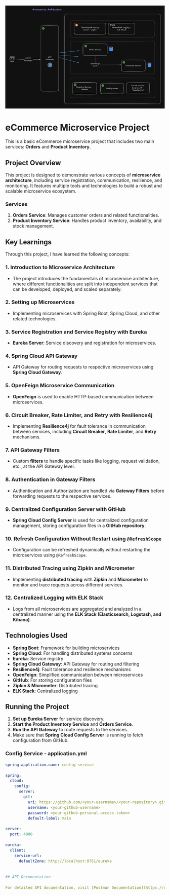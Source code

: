 ![Microservice Design](./Microservice-design.png)
# eCommerce Microservice Project

This is a basic eCommerce microservice project that includes two main services: **Orders** and **Product Inventory**. 

## Project Overview

This project is designed to demonstrate various concepts of **microservice architecture**, including service registration, communication, resilience, and monitoring. It features multiple tools and technologies to build a robust and scalable microservice ecosystem.

### Services

1. **Orders Service**: Manages customer orders and related functionalities.
2. **Product Inventory Service**: Handles product inventory, availability, and stock management.

## Key Learnings

Through this project, I have learned the following concepts:

### 1. Introduction to Microservice Architecture
- The project introduces the fundamentals of microservice architecture, where different functionalities are split into independent services that can be developed, deployed, and scaled separately.

### 2. Setting up Microservices
- Implementing microservices with Spring Boot, Spring Cloud, and other related technologies.

### 3. Service Registration and Service Registry with Eureka
- **Eureka Server**: Service discovery and registration for microservices.

### 4. Spring Cloud API Gateway
- API Gateway for routing requests to respective microservices using **Spring Cloud Gateway**.

### 5. OpenFeign Microservice Communication
- **OpenFeign** is used to enable HTTP-based communication between microservices.

### 6. Circuit Breaker, Rate Limiter, and Retry with Resilience4j
- Implementing **Resilience4j** for fault tolerance in communication between services, including **Circuit Breaker**, **Rate Limiter**, and **Retry** mechanisms.

### 7. API Gateway Filters
- Custom **filters** to handle specific tasks like logging, request validation, etc., at the API Gateway level.

### 8. Authentication in Gateway Filters
- Authentication and Authorization are handled via **Gateway Filters** before forwarding requests to the respective services.

### 9. Centralized Configuration Server with GitHub
- **Spring Cloud Config Server** is used for centralized configuration management, storing configuration files in a **GitHub repository**.

### 10. Refresh Configuration Without Restart using `@RefreshScope`
- Configuration can be refreshed dynamically without restarting the microservices using `@RefreshScope`.

### 11. Distributed Tracing using Zipkin and Micrometer
- Implementing **distributed tracing** with **Zipkin** and **Micrometer** to monitor and trace requests across different services.

### 12. Centralized Logging with ELK Stack
- Logs from all microservices are aggregated and analyzed in a centralized manner using the **ELK Stack (Elasticsearch, Logstash, and Kibana)**.

## Technologies Used

- **Spring Boot**: Framework for building microservices
- **Spring Cloud**: For handling distributed systems concerns
- **Eureka**: Service registry
- **Spring Cloud Gateway**: API Gateway for routing and filtering
- **Resilience4j**: Fault tolerance and resilience mechanisms
- **OpenFeign**: Simplified communication between microservices
- **GitHub**: For storing configuration files
- **Zipkin & Micrometer**: Distributed tracing
- **ELK Stack**: Centralized logging

## Running the Project

1. **Set up Eureka Server** for service discovery.
2. **Start the Product Inventory Service** and **Orders Service**.
3. **Run the API Gateway** to route requests to the services.
4. Make sure that **Spring Cloud Config Server** is running to fetch configuration from GitHub.

### Config Service - application.yml

```yaml
spring.application.name: config-service

spring:
  cloud:
    config:
      server:
        git:
          uri: https://github.com/<your-username>/<your-repository>.git
          username: <your-github-username>
          password: <your-github-personal-access-token>
          default-label: main

server:
  port: 4000

eureka:
  client:
    service-url:
      defaultZone: http://localhost:8761/eureka


## API Documentation

For detailed API documentation, visit [Postman Documentation](https://documenter.getpostman.com/view/30415721/2sAYBPnF6q).
